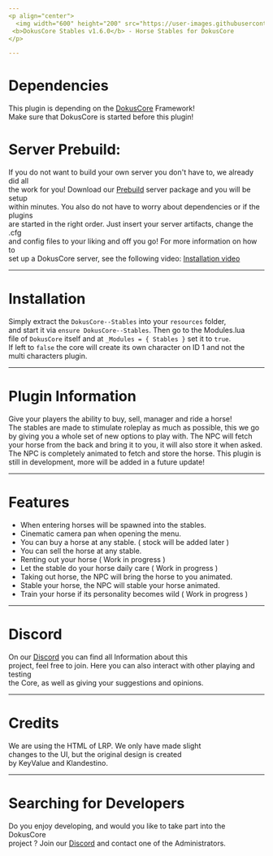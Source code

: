 ```yaml
---
<p align="center">
  <img width="600" height="200" src="https://user-images.githubusercontent.com/49053928/111937011-2e9b8080-8ac7-11eb-914a-a0d94380d611.gif"><br>
 <b>DokusCore Stables v1.6.0</b> - Horse Stables for DokusCore
</p>

---
```

# Dependencies
This plugin is depending on the [DokusCore](https://github.com/dokucore) Framework!<br>
Make sure that DokusCore is started before this plugin!

# Server Prebuild:
If you do not want to build your own server you don't have to, we already did all   <br>
the work for you! Download our [Prebuild](https://github.com/DokusCore/Server-Prebuild) server package and you will be setup  <br>
within minutes. You also do not have to worry about dependencies or if the plugins <br>
are started in the right order. Just insert your server artifacts, change the .cfg <br>
and config files to your liking and off you go! For more information on how to <br>
set up a DokusCore server, see the following video: [Installation video](https://www.youtube.com/watch?v=NlJFFRzWvDE) <br>

---
# Installation
Simply extract the `DokusCore--Stables` into your `resources` folder, <br>
and start it via `ensure DokusCore--Stables`. Then go to the Modules.lua <br>
file of `DokusCore` itself and at `_Modules = { Stables }` set it to `true`. <br>
If left to `false` the core will create its own character on ID 1 and not the <br>
multi characters plugin.

---
# Plugin Information
Give your players the ability to buy, sell, manager and ride a horse! <br>
The stables are made to stimulate roleplay as much as possible, this
we go by giving you a whole set of new options to play with. The NPC
will fetch your horse from the back and bring it to you, it will also
store it when asked. The NPC is completely animated to fetch and store
the horse. This plugin is still in development, more will be added in
a future update!

---
# Features
- When entering horses will be spawned into the stables.
- Cinematic camera pan when opening the menu.
- You can buy a horse at any stable. ( stock will be added later )
- You can sell the horse at any stable.
- Renting out your horse ( Work in progress )
- Let the stable do your horse daily care ( Work in progress )
- Taking out horse, the NPC will bring the horse to you animated.
- Stable your horse, the NPC will stable your horse animated.
- Train your horse if its personality becomes wild ( Work in progress )

---
# Discord
On our [Discord](https://discord.io/dokuscore) you can find all Information about this <br>
project, feel free to join. Here you can also interact with other playing and testing<br>
the Core, as well as giving your suggestions and opinions.

---
# Credits
We are using the HTML of LRP. We only have made slight <br>
changes to the UI, but the original design is created  <br>
by KeyValue and Klandestino.

---
# Searching for Developers
Do you enjoy developing, and would you like to take part into the DokusCore<br>
project ? Join our [Discord](https://discord.io/dokuscore) and contact one of the Administrators.
